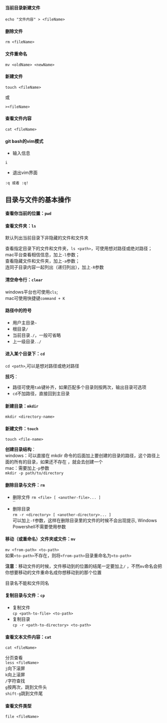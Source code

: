 #### 当前目录新建文件
```shell
echo "文件内容" > <fileName>
```
#### 删除文件
```shell
rm <fileName>
```
#### 文件重命名
```shell
mv <oldName> <newName>
```
#### 新建文件
```shell
touch <fileName>
```
或
```shell
><fileName>
```
#### 查看文件内容
```shell
cat <fileName>
```

#### git bash的vim模式
- 输入信息
```shell
i
```
- 退出vim界面
```shell
:q 或者 :q!
```

## 目录与文件的基本操作
#### 查看你当前的位置：`pwd`

#### 查看文件夹：`ls`
默认列出当前目录下非隐藏的文件和文件夹  

查看指定目录下的文件和文件夹，`ls <path>`，可使用想对路径或绝对路径；  
mac平台查看相信信息，加上`-l`参数；  
查看隐藏文件和文件夹，加上`-a`参数；   
连同子目录内容一起列出（递归列出），加上`-R`参数


#### 清空命令行：`clear`
windows平台也可使用`cls`;  
mac可使用快捷键`command + K`

#### 路径中的符号
- 用户主目录`~`
- 根目录`/`
- 当前目录`./`，一般可省略
- 上一级目录`../`

#### 进入某个目录下：`cd`
`cd <path>`,可以是想对路径或绝对路径

**技巧**：  
- 路径可使用`tab`键补齐，如果匹配多个目录则按两次，输出目录可选项
- `cd`不加路径，直接回到主目录

#### 新建目录：`mkdir`
`mkdir <directory-name>`

#### 新建文件：`touch`
`touch <file-name>`

**创建目录结构**：  
windows：可以直接在 mkdir 命令的后面加上要创建的目录的路径，这个路径上面的所有的目录，如果还不存在 ，就会去创建一个  
mac：需要加上`-p`参数  
`mkdir -p path/to/directory`

#### 删除目录与文件：`rm`
- 删除文件
`rm <file> [ <another-file>... ]`  
``
- 删除目录  
`rm -r <directory> [ <another-directory>... ]`  
可以加上`-f`参数，这样在删除目录里的文件的时候不会出现提示, Windows Powershell不需要使用参数  

#### 移动（或重命名）文件夹或文件：`mv`
`mv <from-path> <to-path>`  
如果`<to-path>`不存在，则将`<from-path>`目录重命名为`<to-path>`

**注意**：移动文件的时候，文件移动到的位置的结尾一定要加上`/` ，不然`mv`命名会把你想要移动的文件重命名成你想移动到的那个位置 

目录名不能和文件同名

#### 复制目录与文件：`cp`
- 复制文件  
`cp <path-to-file> <to-path>`
- 复制目录  
`cp -r <path-to-directory> <to-path>`

#### 查看文本文件内容：`cat`
`cat <fileName>`  

分页查看  
`less <fileName>`  
`j`向下滚屏  
`k`向上滚屏  
`/`字符查找  
`g`按两次，跳到文件头  
`shift-g`跳到文件尾


#### 查看文件类型
```shell
file <fileName>
```


